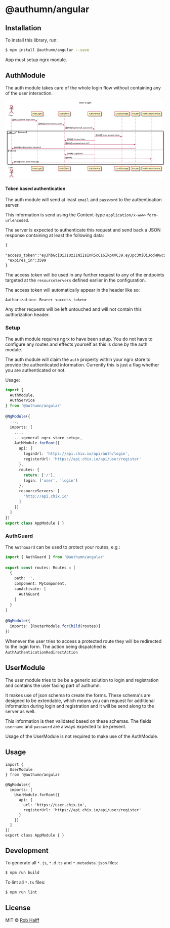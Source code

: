 # @authumn/angular

## Installation

To install this library, run:

```bash
$ npm install @authumn/angular --save
```

App must setup ngrx module.

## AuthModule

The auth module takes care of the whole login flow without containing any of the user interaction.

![User Login Diagram](diagrams/login.png?raw=true "User Login")

#### Token based authentication

The auth module will send at least `email` and `password` to the authentication server.

This information is send using the Content-type  `application/x-www-form-urlencoded`.

The server is expected to authenticate this request and send back a JSON response containing at least the following data:
```
{
 "access_token":"eyJhbGciOiJIUzI1NiIsInR5cCI6IkpXVCJ9.eyJpc3MiOiJodHRwczovL2NoaXguaW8iLCJzdWIiOiI1YWE1MTU0OWRmNGJlYzAwMGY0YmMxMTgiLCJhdWQiOiJjbGllbnRfaWQiLCJzY29wZXMiOltdLCJlbWFpbCI6InJoYWxmZkB5YWhvby5jb20iLCJleHAiOjE1MjcxNDYxODksImlhdCI6MTUyMTAyNjE4OSwianRpIjoiM2NiMGE2NDgtMjNlYy00NWQ5LTk5ZGMtN2U3NTI3MTVlMzE0In0.pQEsbpAIPX450USc62_NjTaOo1dt3P_csIbFjRHCv4c",
 "expires_in":3599
}
```
The access token will be used in any further request to any of the endpoints targeted at the `resourceServers`
defined earlier in the configuration.

The access token will automatically appear in the header like so:
```
Authorization: Bearer <access_token>
```

Any other requests will be left untouched and will not contain this authorization header.

### Setup

The auth module requires ngrx to have been setup.
You do not have to configure any routes and effects yourself as this is done
by the auth module.

The auth module will claim the `auth` property within your ngrx store to provide
the authenticated information. Currently this is just a flag whether you are
authenticated or not.

Usage:
```typescript
import {
  AuthModule,
  AuthService
} from '@authumn/angular'

@NgModule({
  ...,
  imports: [
    ...,
    ...<general ngrx store setup>,
    AuthModule.forRoot({
      api: {
        loginUrl: 'https://api.chix.io/api/auth/login',
        registerUrl: 'https://api.chix.io/api/user/register'
      },
      routes: {
        return: ['/'],
        login: ['user', 'login']
      },
      resourceServers: [
        'http://api.chix.io'
      ]
    })
  ]
})
export class AppModule { }
```


### AuthGuard

The `AuthGuard` can be used to protect your routes, e.g.:
```typescript
import { AuthGuard } from '@authumn/angular'

export const routes: Routes = [
  {
    path: '',
    component: MyComponent,
    canActivate: [
      AuthGuard
    ]
  }
]

@NgModule({
  imports: [RouterModule.forChild(routes)]
})
```

Whenever the user tries to access a protected route they will be redirected to the login form.
The action being dispatched is `AuthAuthenticationRedirectAction`

## UserModule

The user module tries to be be a generic solution to login and registration and 
contains the user facing part of authumn.

It makes use of json schema to create the forms. These schema's are designed to be
extendable, which means you can request for additional information during login and registration
and it will be send along to the server as well.

This information is then validated based on these schemas.
The fields `username` and `password` are always expected to be present.

Usage of the UserModule is not required to make use of the AuthModule.

## Usage

```angular2html
import {
  UserModule
} from '@authumn/angular

@NgModule({
  imports: [
    UserModule.forRoot({
      api: {
        url: 'https://user.chix.io',
        registerUrl: 'https://api.chix.io/api/user/register'
      }
    })
  ]
})
export class AppModule { }

```

## Development

To generate all `*.js`, `*.d.ts` and `*.metadata.json` files:

```bash
$ npm run build
```

To lint all `*.ts` files:

```bash
$ npm run lint
```

## License

MIT © [Rob Halff](mailto:rob.halff@gmail.com)
